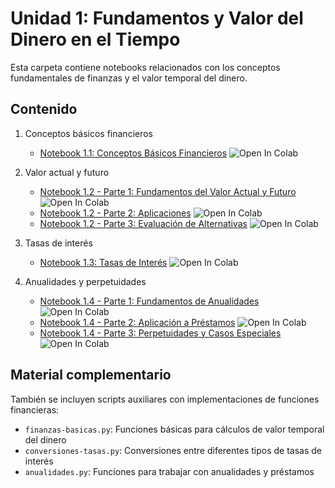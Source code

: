 # Unidad 1: Fundamentos y Valor del Dinero en el Tiempo

Esta carpeta contiene notebooks relacionados con los conceptos fundamentales de finanzas y el valor temporal del dinero.

## Contenido

1. Conceptos básicos financieros
   * [Notebook 1.1: Conceptos Básicos Financieros](https://colab.research.google.com/github/nfelix23/finanzas-control-empresario-utn/blob/main/notebooks/unidad_1/1.1_conceptos_basicos_financieros.ipynb) 
   ![Open In Colab](https://colab.research.google.com/assets/colab-badge.svg)

2. Valor actual y futuro
   * [Notebook 1.2 - Parte 1: Fundamentos del Valor Actual y Futuro](https://colab.research.google.com/github/nfelix23/finanzas-control-empresario-utn/blob/main/notebooks/unidad_1/1.2_valor_actual_y_futuro_parte1.ipynb) 
   ![Open In Colab](https://colab.research.google.com/assets/colab-badge.svg)
   * [Notebook 1.2 - Parte 2: Aplicaciones](https://colab.research.google.com/github/nfelix23/finanzas-control-empresario-utn/blob/main/notebooks/unidad_1/1.2_valor_actual_y_futuro_parte2.ipynb) 
   ![Open In Colab](https://colab.research.google.com/assets/colab-badge.svg)
   * [Notebook 1.2 - Parte 3: Evaluación de Alternativas](https://colab.research.google.com/github/nfelix23/finanzas-control-empresario-utn/blob/main/notebooks/unidad_1/1.2_valor_actual_y_futuro_parte3.ipynb) 
   ![Open In Colab](https://colab.research.google.com/assets/colab-badge.svg)

3. Tasas de interés
   * [Notebook 1.3: Tasas de Interés](https://colab.research.google.com/github/nfelix23/finanzas-control-empresario-utn/blob/main/notebooks/unidad_1/1.3_tasas_de_interes.ipynb) 
   ![Open In Colab](https://colab.research.google.com/assets/colab-badge.svg)

4. Anualidades y perpetuidades
   * [Notebook 1.4 - Parte 1: Fundamentos de Anualidades](https://colab.research.google.com/github/nfelix23/finanzas-control-empresario-utn/blob/main/notebooks/unidad_1/1.4_anualidades_parte1.ipynb) 
   ![Open In Colab](https://colab.research.google.com/assets/colab-badge.svg)
   * [Notebook 1.4 - Parte 2: Aplicación a Préstamos](https://colab.research.google.com/github/nfelix23/finanzas-control-empresario-utn/blob/main/notebooks/unidad_1/1.4_anualidades_parte2.ipynb) 
   ![Open In Colab](https://colab.research.google.com/assets/colab-badge.svg)
   * [Notebook 1.4 - Parte 3: Perpetuidades y Casos Especiales](https://colab.research.google.com/github/nfelix23/finanzas-control-empresario-utn/blob/main/notebooks/unidad_1/1.4_anualidades_parte3.ipynb) 
   ![Open In Colab](https://colab.research.google.com/assets/colab-badge.svg)

## Material complementario

También se incluyen scripts auxiliares con implementaciones de funciones financieras:

- `finanzas-basicas.py`: Funciones básicas para cálculos de valor temporal del dinero
- `conversiones-tasas.py`: Conversiones entre diferentes tipos de tasas de interés
- `anualidades.py`: Funciones para trabajar con anualidades y préstamos